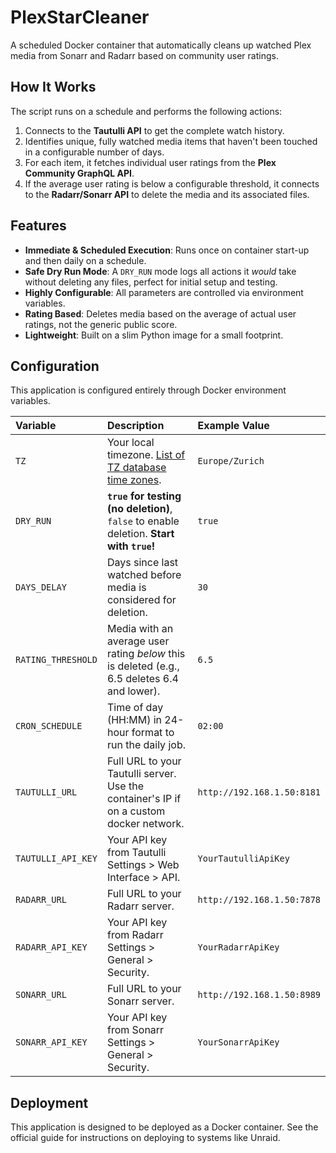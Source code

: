 # PlexStarCleaner

A scheduled Docker container that automatically cleans up watched Plex media from Sonarr and Radarr based on community user ratings.

## How It Works

The script runs on a schedule and performs the following actions:

1.  Connects to the **Tautulli API** to get the complete watch history.
2.  Identifies unique, fully watched media items that haven't been touched in a configurable number of days.
3.  For each item, it fetches individual user ratings from the **Plex Community GraphQL API**.
4.  If the average user rating is below a configurable threshold, it connects to the **Radarr/Sonarr API** to delete the media and its associated files.

## Features

-   **Immediate & Scheduled Execution**: Runs once on container start-up and then daily on a schedule.
-   **Safe Dry Run Mode**: A `DRY_RUN` mode logs all actions it *would* take without deleting any files, perfect for initial setup and testing.
-   **Highly Configurable**: All parameters are controlled via environment variables.
-   **Rating Based**: Deletes media based on the average of actual user ratings, not the generic public score.
-   **Lightweight**: Built on a slim Python image for a small footprint.

## Configuration

This application is configured entirely through Docker environment variables.

| Variable | Description | Example Value |
| :--- | :--- | :--- |
| `TZ` | Your local timezone. [List of TZ database time zones](https://en.wikipedia.org/wiki/List_of_tz_database_time_zones). | `Europe/Zurich` |
| `DRY_RUN` | **`true` for testing (no deletion)**, `false` to enable deletion. **Start with `true`!** | `true` |
| `DAYS_DELAY` | Days since last watched before media is considered for deletion. | `30` |
| `RATING_THRESHOLD` | Media with an average user rating *below* this is deleted (e.g., 6.5 deletes 6.4 and lower). | `6.5` |
| `CRON_SCHEDULE` | Time of day (HH:MM) in 24-hour format to run the daily job. | `02:00` |
| `TAUTULLI_URL` | Full URL to your Tautulli server. Use the container's IP if on a custom docker network. | `http://192.168.1.50:8181` |
| `TAUTULLI_API_KEY` | Your API key from Tautulli Settings > Web Interface > API. | `YourTautulliApiKey` |
| `RADARR_URL` | Full URL to your Radarr server. | `http://192.168.1.50:7878` |
| `RADARR_API_KEY` | Your API key from Radarr Settings > General > Security. | `YourRadarrApiKey` |
| `SONARR_URL` | Full URL to your Sonarr server. | `http://192.168.1.50:8989` |
| `SONARR_API_KEY` | Your API key from Sonarr Settings > General > Security. | `YourSonarrApiKey` |

## Deployment

This application is designed to be deployed as a Docker container. See the official guide for instructions on deploying to systems like Unraid.

